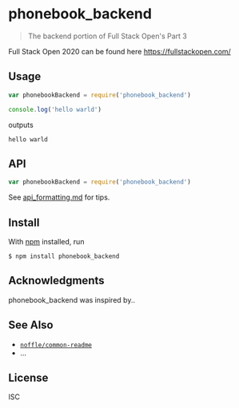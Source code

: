 # phonebook_backend

> The backend portion of Full Stack Open's Part 3

Full Stack Open 2020 can be found here https://fullstackopen.com/

## Usage

```js
var phonebookBackend = require('phonebook_backend')

console.log('hello warld')
```

outputs

```
hello warld
```

## API

```js
var phonebookBackend = require('phonebook_backend')
```

See [api_formatting.md](api_formatting.md) for tips.

## Install

With [npm](https://npmjs.org/) installed, run

```
$ npm install phonebook_backend
```

## Acknowledgments

phonebook_backend was inspired by..

## See Also

- [`noffle/common-readme`](https://github.com/noffle/common-readme)
- ...

## License

ISC

